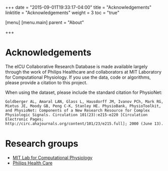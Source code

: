 +++
date = "2015-09-01T19:33:17-04:00"
title = "Acknowledgements"
linktitle = "Acknowledgements"
weight = 3
toc = "true"

[menu]
  [menu.main]
    parent = "About"

+++

# Acknowledgements

The eICU Collaborative Research Database is made available largely through the work of Philips Healthcare and collaborators at MIT Laboratory for Computational Physiology. If you use the data, code or algorithms, please provide a citation to this project.

<!-- Our recommended citation for the eICU Collaborative Research Database is being prepared for publication. -->

When using the dataset, please include the standard citation for PhysioNet:

```
Goldberger AL, Amaral LAN, Glass L, Hausdorff JM, Ivanov PCh, Mark RG, Mietus JE, Moody GB, Peng C-K, Stanley HE. PhysioBank, PhysioToolkit, and PhysioNet: Components of a New Research Resource for Complex Physiologic Signals. Circulation 101(23):e215-e220 [Circulation Electronic Pages; http://circ.ahajournals.org/content/101/23/e215.full]; 2000 (June 13).
```

# Research groups

- [MIT Lab for Computational Physiology](http://lcp.mit.edu/)
- [Philips Health Care](http://www.healthcare.philips.com/main/index.wpd)

<!-- Add details of funders here -->
